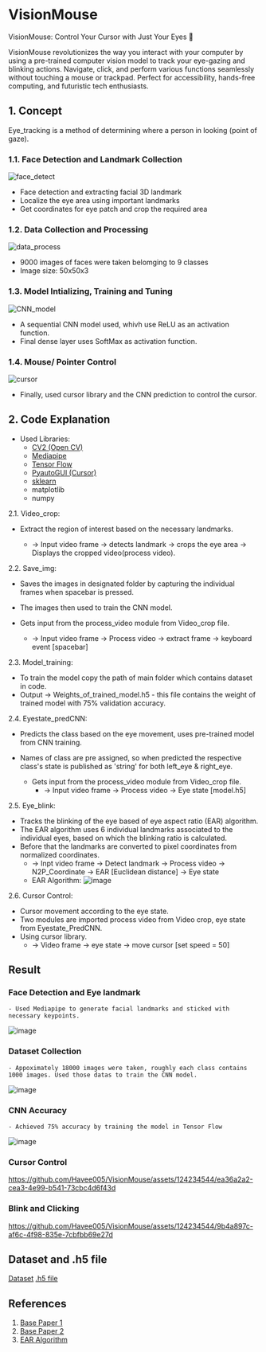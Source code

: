# VisionMouse
VisionMouse: Control Your Cursor with Just Your Eyes 👀 

VisionMouse revolutionizes the way you interact with your computer by using a pre-trained computer vision model to track your eye-gazing and blinking actions. Navigate, click, and perform various functions seamlessly without touching a mouse or trackpad. Perfect for accessibility, hands-free computing, and futuristic tech enthusiasts.

## 1. Concept

Eye_tracking is a method of determining where a person in looking (point of gaze).

### 1.1. Face Detection and Landmark Collection
![face_detect](https://github.com/Havee005/VisionMouse/assets/124234544/3d909d5b-98fa-4aee-9193-5f9ed51ca202)
- Face detection and extracting facial 3D landmark
- Localize the eye area using important landmarks
- Get coordinates for eye patch and crop the required area

### 1.2. Data Collection and Processing
![data_process](https://github.com/Havee005/VisionMouse/assets/124234544/964dcee8-d7be-4fce-acd7-dc5c8308497b)
- 9000 images of faces were taken belomging to 9 classes
- Image size: 50x50x3

### 1.3. Model Intializing, Training and Tuning
![CNN_model](https://github.com/Havee005/VisionMouse/assets/124234544/1a41ea8d-683f-4143-a674-0473eb2cfe89)
- A sequential CNN model used, whivh use ReLU as an activation function.
- Final dense layer uses SoftMax as activation function.

### 1.4. Mouse/ Pointer Control
![cursor](https://github.com/Havee005/VisionMouse/assets/124234544/2466c7fc-4580-48a8-83f2-7d293ec5e817)
- Finally, used cursor library and the CNN prediction to control the cursor.

## 2. Code Explanation

- Used Libraries:
  - [CV2 (Open CV)](https://pypi.org/project/opencv-python/)
  - [Mediapipe](https://www.google.com/url?sa=t&source=web&rct=j&opi=89978449&url=https://pypi.org/project/mediapipe/&ved=2ahUKEwjgvrWM2NaGAxUixTgGHVvlCyMQFnoECCMQAQ&usg=AOvVaw2Xtoi8jBb7k9JdNKUSq7Wu)
  - [Tensor Flow](https://www.google.com/url?sa=t&source=web&rct=j&opi=89978449&url=https://pypi.org/project/tensorflow/&ved=2ahUKEwilks6X2NaGAxWy8jgGHZBkCWAQFnoECBUQAQ&usg=AOvVaw2YIamEaRJF6xY2vOSI_Ogb)
  - [PyautoGUI (Cursor)](https://www.google.com/url?sa=t&source=web&rct=j&opi=89978449&url=https://pypi.org/project/PyAutoGUI/&ved=2ahUKEwiavdio2NaGAxWjzzgGHcs9JaQQFnoECCEQAQ&usg=AOvVaw3-mJiYmv6eeguQciD3fJj1)
  - [sklearn](https://www.google.com/url?sa=t&source=web&rct=j&opi=89978449&url=https://pypi.org/project/scikit-learn/&ved=2ahUKEwj5qL-y2NaGAxUlzzgGHYpZB48QFnoECBMQAQ&usg=AOvVaw0o2-kfSWszVppR71GZJXJo)
  - matplotlib
  - numpy

2.1. Video_crop:
* Extract the region of interest based on the necessary landmarks.
  
  - -> Input video frame -> detects landmark -> crops the eye area -> Displays the cropped video(process video).

2.2. Save_img:
* Saves the images in designated folder by capturing the individual frames when spacebar is pressed.
* The images then used to train the CNN model.
* Gets input from the process_video module from Video_crop file.
  
  - -> Input video frame -> Process video -> extract frame -> keyboard event [spacebar]

2.3. Model_training:
* To train the model copy the path of main folder which contains dataset in code.
* Output -> Weights_of_trained_model.h5 - this file contains the weight of trained model with 75% validation accuracy.

2.4. Eyestate_predCNN:
* Predicts the class based on the eye movement, uses pre-trained model from CNN training.
* Names of class are pre assigned, so when predicted the respective class's state is published as 'string' for both left_eye & right_eye.
   
   - Gets input from the process_video module from Video_crop file.
		- -> Input video frame -> Process video -> Eye state [model.h5]

2.5. Eye_blink:
* Tracks the blinking of the eye based of eye aspect ratio (EAR) algorithm.
* The EAR algorithm uses 6 individual landmarks associated to the individual eyes, based on which the blinking ratio is calculated.
* Before that the landmarks are converted to pixel coordinates from normalized coordinates.
  - -> Inpt video frame -> Detect landmark -> Process video -> N2P_Coordinate -> EAR [Euclidean distance] -> Eye state
  - EAR Algorithm: ![image](https://github.com/Havee005/VisionMouse/assets/124234544/146a65ef-cebe-4935-bdba-907776497190)


2.6. Cursor Control:
* Cursor movement according to the eye state.
* Two modules are imported process video from Video crop, eye state from Eyestate_PredCNN.
* Using cursor library.
  - -> Video frame -> eye state -> move cursor [set speed = 50]
 
    
## Result

### Face Detection and Eye landmark
	- Used Mediapipe to generate facial landmarks and sticked with necessary keypoints.
![image](https://github.com/Havee005/VisionMouse/assets/124234544/7be2eebc-e996-4606-83bf-e7d5b547f302)

### Dataset Collection
	- Appoximately 18000 images were taken, roughly each class contains 1000 images. Used those datas to train the CNN model.
 ![image](https://github.com/Havee005/VisionMouse/assets/124234544/ef8c5760-e04d-4e32-9c34-fee48bcb2f3b)

 ### CNN Accuracy
 	- Achieved 75% accuracy by training the model in Tensor Flow
  ![image](https://github.com/Havee005/VisionMouse/assets/124234544/e0e2413e-3d1e-4008-bbd0-042d8f7513ba)


### Cursor Control
https://github.com/Havee005/VisionMouse/assets/124234544/ea36a2a2-cea3-4e99-b541-73cbc4d6f43d

### Blink and Clicking
https://github.com/Havee005/VisionMouse/assets/124234544/9b4a897c-af6c-4f98-835e-7cbfbb69e27d

## Dataset and .h5 file
[Dataset](https://drive.google.com/drive/folders/1T9SefQ7yiQSEBzp6S4VYDZY0Lt5DQSXa?usp=drive_link)
[.h5 file](https://drive.google.com/drive/folders/1T9SefQ7yiQSEBzp6S4VYDZY0Lt5DQSXa?usp=drive_link)

## References
1. [Base Paper 1]()
2. [Base Paper 2](https://www.researchgate.net/publication/313449701_Low_cost_eye_based_human_computer_interface_system_Eye_controlled_mouse)
3. [EAR Algorithm](https://ieeexplore.ieee.org/document/9251035)
